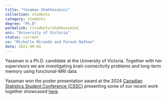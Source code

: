 ```yaml
---
title: "Yasaman Shahhosseini"
collection: students
category: students
degree: "Ph.D"
permalink: /students/shahhosseini
uni: "University of Victoria"
status: current
co: "Michelle Miranda and Farouk Nathoo"
date: 2021-09-01
---
```


Yasaman is a Ph.D. candidate at the University of Victoria. Together with her supervisors we are investigating brain connectivity problems and long-term memory using functional-MRI data.

Yasaman won the poster presentation award at the 2024 [Canadian Statistics Student Conference (CSSC)](https://ssc.ca/en/meetings/annual/2024-ssc-annual-meeting-st-johns/twelfth-annual-canadian-statistics-student) presenting some of our recent work together showcased [here]().
